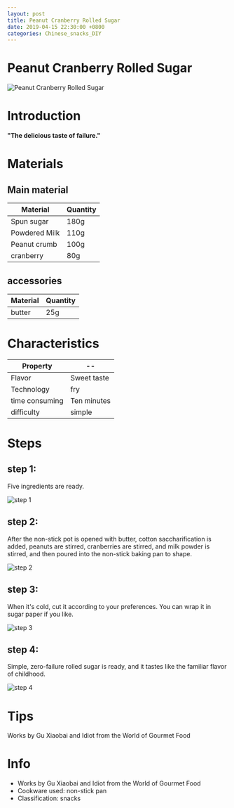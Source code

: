 ```yaml
---
layout: post
title: Peanut Cranberry Rolled Sugar
date: 2019-04-15 22:30:00 +0800
categories: Chinese_snacks_DIY
---
```


# Peanut Cranberry Rolled Sugar

![Peanut Cranberry Rolled Sugar]({{site.baseurl}}/img/402251/402251.jpg)

# Introduction

**"The delicious taste of failure."**

# Materials


## Main material

Material|Quantity
--|--
Spun sugar|180g
Powdered Milk|110g
Peanut crumb|100g
cranberry|80g

## accessories

Material|Quantity
--|--
butter|25g

# Characteristics

Property|--
--|--
Flavor|Sweet taste
Technology|fry
time consuming|Ten minutes
difficulty|simple

# Steps

## step 1:

Five ingredients are ready.

![step 1]({{site.baseurl}}/img/402251/1.jpg)

## step 2:

After the non-stick pot is opened with butter, cotton saccharification is added, peanuts are stirred, cranberries are stirred, and milk powder is stirred, and then poured into the non-stick baking pan to shape.

![step 2]({{site.baseurl}}/img/402251/2.jpg)

## step 3:

When it's cold, cut it according to your preferences. You can wrap it in sugar paper if you like.

![step 3]({{site.baseurl}}/img/402251/3.jpg)

## step 4:

Simple, zero-failure rolled sugar is ready, and it tastes like the familiar flavor of childhood.

![step 4]({{site.baseurl}}/img/402251/4.jpg)

# Tips

Works by Gu Xiaobai and Idiot from the World of Gourmet Food

# Info

- Works by Gu Xiaobai and Idiot from the World of Gourmet Food
- Cookware used: non-stick pan
- Classification: snacks